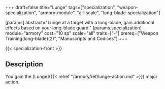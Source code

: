 +++
draft=false
title="Lunge"
tags=["specialization", "weapon-specialization", "armory-module", "all-scale", "long-blade-specialization"]

[params]
  abstract="Lunge at a target with a long-blade, gain additional effects based on your long-blade guard."
  [params.specialization]
    module="armory"
    cost="10 sp"
    scale="all"
    traits=["-"]
    prereq=["Weapon Training(long-blade)(2)", "Manuscripts and Codices"]
+++

{{< specialization-front >}}

## Description

You gain the [Lunge]({{< relref "/armory/ref/lunge-action.md" >}}) major action.

